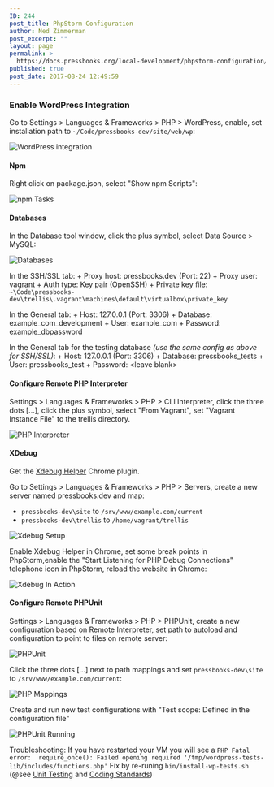 ```yaml
---
ID: 244
post_title: PhpStorm Configuration
author: Ned Zimmerman
post_excerpt: ""
layout: page
permalink: >
  https://docs.pressbooks.org/local-development/phpstorm-configuration/
published: true
post_date: 2017-08-24 12:49:59
---
```

### Enable WordPress Integration

Go to Settings > Languages & Frameworks > PHP > WordPress, enable, set installation path to `~/Code/pressbooks-dev/site/web/wp`:

![WordPress integration][1]

#### Npm

Right click on package.json, select "Show npm Scripts":

![npm Tasks][2]

#### Databases

In the Database tool window, click the plus symbol, select Data Source > MySQL:

![Databases][3]

In the SSH/SSL tab: + Proxy host: pressbooks.dev (Port: 22) + Proxy user: vagrant + Auth type: Key pair (OpenSSH) + Private key file: `~\Code\pressbooks-dev\trellis\.vagrant\machines\default\virtualbox\private_key`

In the General tab: + Host: 127.0.0.1 (Port: 3306) + Database: example_com_development + User: example_com + Password: example_dbpassword

In the General tab for the testing database *(use the same config as above for SSH/SSL)*: + Host: 127.0.0.1 (Port: 3306) + Database: pressbooks_tests + User: pressbooks_test + Password: \<leave blank\>

#### Configure Remote PHP Interpreter

Settings > Languages & Frameworks > PHP > CLI Interpreter, click the three dots [...], click the plus symbol, select "From Vagrant", set "Vagrant Instance File" to the trellis directory.

![PHP Interpreter][4]

#### XDebug

Get the [Xdebug Helper][5] Chrome plugin.

Go to Settings > Languages & Frameworks > PHP > Servers, create a new server named pressbooks.dev and map:

*   `pressbooks-dev\site` to `/srv/www/example.com/current`
*   `pressbooks-dev\trellis` to `/home/vagrant/trellis`

![Xdebug Setup][6]

Enable Xdebug Helper in Chrome, set some break points in PhpStorm,enable the "Start Listening for PHP Debug Connections" telephone icon in PhpStorm, reload the website in Chrome:

![Xdebug In Action][7]

#### Configure Remote PHPUnit

Settings > Languages & Frameworks > PHP > PHPUnit, create a new configuration based on Remote Interpreter, set path to autoload and configuration to point to files on remote server:

![PHPUnit][8]

Click the three dots [...] next to path mappings and set `pressbooks-dev\site` to `/srv/www/example.com/current`:

![PHP Mappings][9]

Create and run new test configurations with "Test scope: Defined in the configuration file"

![PHPUnit Running][10]

Troubleshooting: If you have restarted your VM you will see a `PHP Fatal error:  require_once(): Failed opening required '/tmp/wordpress-tests-lib/includes/functions.php'` Fix by re-runing `bin/install-wp-tests.sh` (@see [Unit Testing][11] and [Coding Standards][12])

 [1]: https://docs.pressbooks.org/app/uploads/2017/08/WordPress.png
 [2]: https://docs.pressbooks.org/app/uploads/2017/08/npm-Tasks.png
 [3]: https://docs.pressbooks.org/app/uploads/2017/08/Databases.png
 [4]: https://docs.pressbooks.org/app/uploads/2017/08/PHP-Intepreter.png
 [5]: https://chrome.google.com/webstore/detail/xdebug-helper/eadndfjplgieldjbigjakmdgkmoaaaoc?utm_source=chrome-app-launcher-info-dialog
 [6]: https://docs.pressbooks.org/app/uploads/2017/08/Xdebug-1.png
 [7]: https://docs.pressbooks.org/app/uploads/2017/08/Xdebug-2.png
 [8]: https://docs.pressbooks.org/app/uploads/2017/08/PHPUnit.png
 [9]: https://docs.pressbooks.org/app/uploads/2017/08/PHP-Mappings.png
 [10]: https://docs.pressbooks.org/app/uploads/2017/08/PHPUnit-Running.png
 [11]: https://docs.pressbooks.org/unit-testing/
 [12]: https://docs.pressbooks.org/coding-standards/